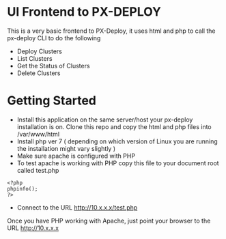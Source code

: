 # UI Frontend to PX-DEPLOY
This is a very basic frontend to PX-Deploy, it uses html and php to call the px-deploy CLI to do the following
 - Deploy Clusters
 - List Clusters
 - Get the Status of Clusters
 - Delete Clusters
 
# Getting Started

 - Install this application on the same server/host your px-deploy installation is on. Clone this repo and copy the html and php files into /var/www/html
 - Install php ver 7 ( depending on which version of Linux you are running the installation might vary slightly )
 - Make sure apache is configured with PHP
 - To test apache is working with PHP copy this file to your document root called test.php
```
<?php
phpinfo();
?>
```
 - Connect to the URL http://10.x.x.x/test.php

Once you have PHP working with Apache, just point your browser to the URL http://10.x.x.x

